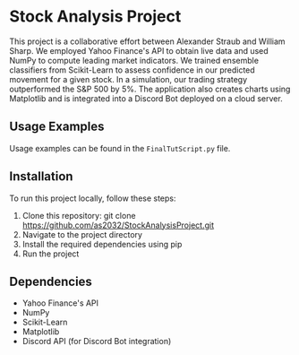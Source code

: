 
# Stock Analysis Project

This project is a collaborative effort between Alexander Straub and William Sharp. We employed Yahoo Finance's API to obtain live data and used NumPy to compute leading market indicators. We trained ensemble classifiers from Scikit-Learn to assess confidence in our predicted movement for a given stock. In a simulation, our trading strategy outperformed the S&P 500 by 5%. The application also creates charts using Matplotlib and is integrated into a Discord Bot deployed on a cloud server.

## Usage Examples

Usage examples can be found in the `FinalTutScript.py` file.

## Installation

To run this project locally, follow these steps:

1. Clone this repository: git clone https://github.com/as2032/StockAnalysisProject.git
2. Navigate to the project directory
3. Install the required dependencies using pip
4. Run the project


## Dependencies

- Yahoo Finance's API
- NumPy
- Scikit-Learn
- Matplotlib
- Discord API (for Discord Bot integration)
